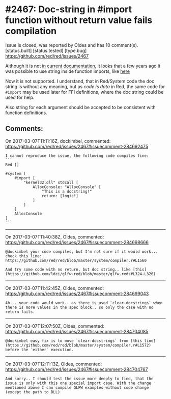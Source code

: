 
#2467: Doc-string in #import function without return value fails compilation 
================================================================================
Issue is closed, was reported by Oldes and has 10 comment(s).
[status.built] [status.tested] [type.bug]
<https://github.com/red/red/issues/2467>

Although it is not [in current documentation](http://static.red-lang.org/red-system-specs.html#section-15.1), it looks that a few years ago it was possible to use string inside function imports, like [here](https://github.com/ldci/glfw-red/blob/master/glfw.reds#L320)

Now it is not supported. I understand, that in Red/System code the doc string is without any meaning, but as *code is data* in Red, the same code for `#import` may be used later for FFI definitions, where the doc string could be used for help.

Also string for each argument should be accepted to be consistent with function definitions.


Comments:
--------------------------------------------------------------------------------

On 2017-03-07T11:11:16Z, dockimbel, commented:
<https://github.com/red/red/issues/2467#issuecomment-284692475>

    I cannot reproduce the issue, the following code compiles fine:
    ```
    Red []
    
    #system [
        #import [
            "kernel32.dll" stdcall [
                AllocConsole: "AllocConsole" [
                    "This is a docstring!"
                    return: [logic!]
                ]
            ]
        ]
        AllocConsole
    ]
    ```

--------------------------------------------------------------------------------

On 2017-03-07T11:40:38Z, Oldes, commented:
<https://github.com/red/red/issues/2467#issuecomment-284698666>

    @dockimbel your code compiles, but I'm not sure if it would work... check this line:
    https://github.com/red/red/blob/master/system/compiler.r#L1560
    
    And try some code with no return, but doc string.. like [this](https://github.com/ldci/glfw-red/blob/master/glfw.reds#L324-L326)

--------------------------------------------------------------------------------

On 2017-03-07T11:42:45Z, Oldes, commented:
<https://github.com/red/red/issues/2467#issuecomment-284699043>

    Ah... your code would work.. as there is used `clear-docstrings` when there is more values in the spec block.. so only the case with no return fails.

--------------------------------------------------------------------------------

On 2017-03-07T12:07:50Z, Oldes, commented:
<https://github.com/red/red/issues/2467#issuecomment-284704085>

    @dockimbel easy fix is to move `clear-docstrings` from [this line](https://github.com/red/red/blob/master/system/compiler.r#L1572) before the `either` execution.

--------------------------------------------------------------------------------

On 2017-03-07T12:11:13Z, Oldes, commented:
<https://github.com/red/red/issues/2467#issuecomment-284704767>

    And sorry.. I should test the issue more deeply to find, that the issue is only with this one special import case. With the change mentioned above I can compile GLFW examples without code change (except the path to DLL)

